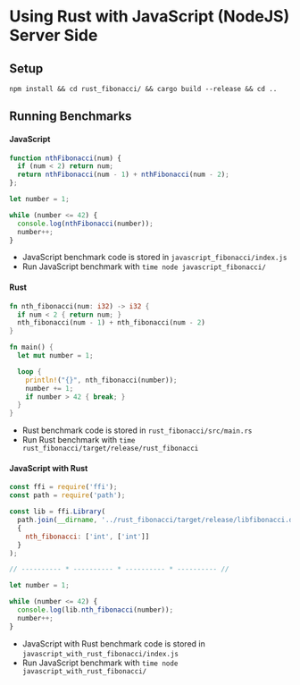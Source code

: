 # Using Rust with JavaScript (NodeJS) Server Side

## Setup

`npm install && cd rust_fibonacci/ && cargo build --release && cd ..`

## Running Benchmarks

#### JavaScript

```javascript
function nthFibonacci(num) {
  if (num < 2) return num;
  return nthFibonacci(num - 1) + nthFibonacci(num - 2);
};

let number = 1;

while (number <= 42) {
  console.log(nthFibonacci(number));
  number++;
}
```

- JavaScript benchmark code is stored in `javascript_fibonacci/index.js`
- Run JavaScript benchmark with `time node javascript_fibonacci/`

#### Rust

```rust
fn nth_fibonacci(num: i32) -> i32 {
  if num < 2 { return num; }
  nth_fibonacci(num - 1) + nth_fibonacci(num - 2)
}

fn main() {
  let mut number = 1;

  loop {
    println!("{}", nth_fibonacci(number));
    number += 1;
    if number > 42 { break; }
  }
}
```

- Rust benchmark code is stored in `rust_fibonacci/src/main.rs`
- Run Rust benchmark with `time rust_fibonacci/target/release/rust_fibonacci`

#### JavaScript with Rust

```javascript
const ffi = require('ffi');
const path = require('path');

const lib = ffi.Library(
  path.join(__dirname, '../rust_fibonacci/target/release/libfibonacci.dylib'),
  {
    nth_fibonacci: ['int', ['int']]
  }
);

// ---------- * ---------- * ---------- * ---------- //

let number = 1;

while (number <= 42) {
  console.log(lib.nth_fibonacci(number));
  number++;
}
```

- JavaScript with Rust benchmark code is stored in `javascript_with_rust_fibonacci/index.js`
- Run JavaScript benchmark with `time node javascript_with_rust_fibonacci/`
